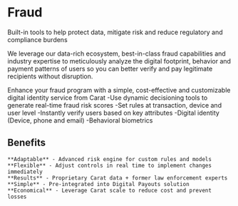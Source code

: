 # Fraud

Built-in tools to help protect data, mitigate risk and reduce regulatory and compliance burdens

We leverage our data-rich ecosystem, best-in-class fraud capabilities and industry expertise to meticulously analyze the digital footprint, behavior and payment patterns of users so you can better verify and pay legitimate recipients without disruption.


Enhance your fraud program with a simple, cost-effective and customizable digital identity service from Carat
 -Use dynamic decisioning tools to generate real-time fraud risk scores
 -Set rules at transaction, device and user level
 -Instantly verify users based on key attributes
 -Digital identity (Device, phone and email)
 -Behavioral biometrics

## Benefits

    **Adaptable** - Advanced risk engine for custom rules and models
    **Flexible** - Adjust controls in real time to implement changes immediately
    **Results** - Proprietary Carat data + former law enforcement experts
    **Simple** - Pre-integrated into Digital Payouts solution
    **Economical** - Leverage Carat scale to reduce cost and prevent losses
